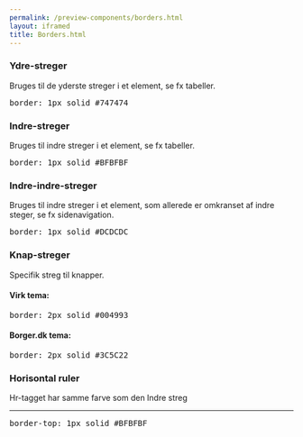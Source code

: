 ```yaml
--- 
permalink: /preview-components/borders.html
layout: iframed 
title: Borders.html
---
```

  <div class="container">
      <div class="row">
          <div class="col-12 col-md-6">
              <h3 class="h5">Ydre-streger</h3>
              <p class="form-hint">Bruges til de yderste streger i et
                  element, se fx tabeller.</p>
              <div class="outer-border-example"></div>
          </div>
          <div class="col-12 col-md-6">
              <pre>border: 1px solid #747474</pre>
          </div>
      </div>
      <div class="row">
          <div class="col-12 col-md-6">
              <h3 class="h5">Indre-streger</h3>
              <p class="form-hint">Bruges til indre streger i et element,
                  se fx tabeller.</p>
              <div class="inner-border-example"></div>
          </div>
          <div class="col-12 col-md-6">
              <pre>border: 1px solid #BFBFBF</pre>
          </div>
      </div>
      <div class="row">
          <div class="col-12 col-md-6">
              <h3 class="h5">Indre-indre-streger</h3>
              <p class="form-hint">Bruges til indre streger i et element,
                  som allerede er omkranset af indre steger, se fx
                  sidenavigation.</p>
              <div class="inner-inner-border-example"></div>
          </div>
          <div class="col-12 col-md-6">
              <pre>border: 1px solid #DCDCDC</pre>
          </div>
      </div>
      <div class="row">
          <div class="col-12 col-md-6">
              <h3 class="h5">Knap-streger</h3>
              <p class="form-hint">Specifik streg til knapper.</p>
              <div class="button-border-example"></div>
          </div>
          <div class="col-12 col-md-6 mt-4">
              <h4 class="h6 mb-0 mt-0">Virk tema:</h4>
              <pre class="mt-0">border: 2px solid #004993</pre>
              <h4 class="h6 mb-0 mt-0">Borger.dk tema:</h4>
              <pre class="mt-0">border: 2px solid #3C5C22</pre>
          </div>
      </div>
      <div class="row">
          <div class="col-12 col-md-6">
              <h3 class="h5">Horisontal ruler</h3>
              <p class="form-hint">Hr-tagget har samme farve som den Indre
                  streg</p>
              <hr />
          </div>
          <div class="col-12 col-md-6">
              <pre>border-top: 1px solid #BFBFBF</pre>
          </div>
      </div>
  </div>